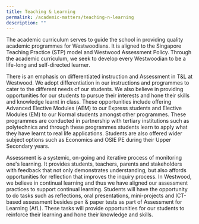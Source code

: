 ```yaml
---
title: Teaching & Learning
permalink: /academic-matters/teaching-n-learning
description: ""
---
```

The academic curriculum serves to guide the school in providing quality academic programmes for Westwoodians. It is aligned to the Singapore Teaching Practice (STP) model and Westwood Assessment Policy. Through the academic curriculum, we seek to develop every Westwoodian to be a life-long and self-directed learner. 

There is an emphasis on differentiated instruction and Assessment in T&L at Westwood. We adopt differentiation in our instructions and programmes to cater to the different needs of our students. We also believe in providing opportunities for our students to pursue their interests and hone their skills and knowledge learnt in class. These opportunities include offering Advanced Elective Modules (AEM) to our Express students and Elective Modules (EM) to our Normal students amongst other programmes. These programmes are conducted in partnership with tertiary institutions such as polytechnics and through these programmes students learn to apply what they have learnt to real life applications. Students are also offered wider subject options such as Economics and OSIE PE during their Upper Secondary years.

  

Assessment is a systemic, on-going and iterative process of monitoring one's learning. It provides students, teachers, parents and stakeholders with feedback that not only demonstrates understanding, but also affords opportunities for reflection that improves the inquiry process. In Westwood, we believe in continual learning and thus we have aligned our assessment practices to support continual learning. Students will have the opportunity to do tasks such as reflections, oral presentations, mini-projects and ICT-based assessment besides pen & paper tests as part of Assessment for Learning (AfL). These tasks will provide opportunities for our students to reinforce their learning and hone their knowledge and skills.